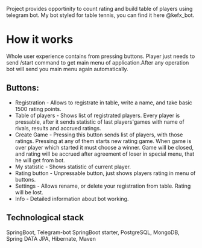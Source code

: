 Project provides opportinity to count rating and build table of players using telegram bot. My bot styled for table tennis, you can find it here @kefx_bot.

# How it works
Whole user experience contains from pressing buttons. Player just needs to send /start command to get main menu of application.After any operation bot will send you main menu again automatically.

## Buttons:
- Registration - Allows to registrate in table, write a name, and take basic 1500 rating points.
- Table of players - Shows list of registrated players. Every player is pressable, after it sends statistic of last players'games with name of rivals, results and accrued ratings.
- Create Game - Pressing this button sends list of players, with those ratings. Pressing at any of them starts new rating game. When game is over player which started it must choose a winner.
Game will be closed, and rating will be accrued after agreement of loser in special menu, that he will get from bot.
- My statistic - Shows statistic of current player.
- Rating button - Unpressable button, just shows players rating in menu of buttons.
- Settings - Allows rename, or delete your registration from table. Rating will be lost.
- Info - Detailed information about bot working.


## Technological stack
SpringBoot, Telegram-bot SpringBoot starter, PostgreSQL, MongoDB, Spring DATA JPA, Hibernate, Maven
